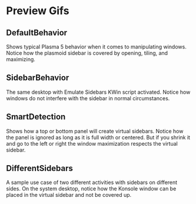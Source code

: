 # Preview Gifs

## DefaultBehavior
Shows typical Plasma 5 behavior when it comes to manipulating windows. Notice
how the plasmoid sidebar is covered by opening, tiling, and maximizing.

## SidebarBehavior
The same desktop with Emulate Sidebars KWin script activated. Notice how
windows do not interfere with the sidebar in normal circumstances.

## SmartDetection
Shows how a top or bottom panel will create virtual sidebars. Notice how the panel is ignored as long as it is full width or centered. But if you shrink 
it and go to the left or right the window maximization respects the virtual
sidebar.

## DifferentSidebars
A sample use case of two different activities with sidebars on different sides.
On the system desktop, notice how the Konsole window can be placed in the
virtual sidebar and not be covered up.

